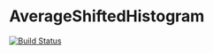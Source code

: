 # AverageShiftedHistogram

[![Build Status](https://travis-ci.org/joshday/AverageShiftedHistogram.jl.svg?branch=master)](https://travis-ci.org/joshday/AverageShiftedHistogram.jl)
